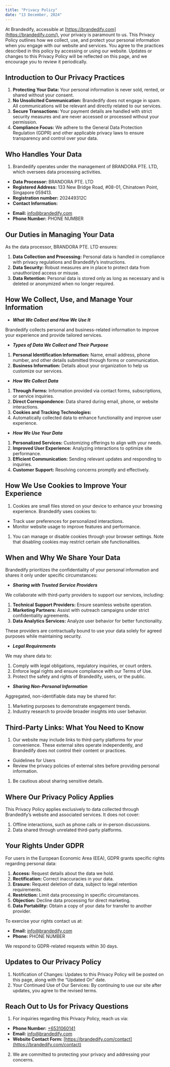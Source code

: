 ```yaml
---
title: "Privacy Policy"
date: "13 December, 2024"
---
```


At Brandedify, accessible at [https://brandedify.com](https://brandedify.com/), your privacy is paramount to us. This Privacy Policy outlines how we collect, use, and protect your personal information when you engage with our website and services. You agree to the practices described in this policy by accessing or using our website. Updates or changes to this Privacy Policy will be reflected on this page, and we encourage you to review it periodically.

## Introduction to Our Privacy Practices

1.  **Protecting Your Data:** Your personal information is never sold, rented, or shared without your consent.
2.  **No Unsolicited Communication:** Brandedify does not engage in spam. All communications will be relevant and directly related to our services.
3.  **Secure Transactions:** Your payment details are handled with strict security measures and are never accessed or processed without your permission.
4.  **Compliance Focus:** We adhere to the General Data Protection Regulation (GDPR) and other applicable privacy laws to ensure transparency and control over your data.

## Who Handles Your Data

1.  Brandedify operates under the management of BRANDORA PTE. LTD, which oversees data processing activities.

- **Data Processor:** BRANDORA PTE. LTD
- **Registered Address:** 133 New Bridge Road, #08-01, Chinatown Point, Singapore 059413.
- **Registration number:** 202449312C
- **Contact Information:**

* **Email:** [info@brandedify.com](mailto:info@brandedify.com)
* **Phone Number:** PHONE NUMBER

## Our Duties in Managing Your Data

As the data processor, BRANDORA PTE. LTD ensures:

1.  **Data Collection and Processing:** Personal data is handled in compliance with privacy regulations and Brandedify’s instructions.
2.  **Data Security:** Robust measures are in place to protect data from unauthorized access or misuse.
3.  **Data Retention:** Personal data is stored only as long as necessary and is deleted or anonymized when no longer required.

## How We Collect, Use, and Manage Your Information

- **_What We Collect and How We Use It_**

Brandedify collects personal and business-related information to improve your experience and provide tailored services.

- **_Types of Data We Collect and Their Purpose_**

1.  **Personal Identification Information:** Name, email address, phone number, and other details submitted through forms or communication.
2.  **Business Information:** Details about your organization to help us customize our services.

- **_How We Collect Data_**

1.  **Through Forms:** Information provided via contact forms, subscriptions, or service inquiries.
2.  **Direct Correspondence:** Data shared during email, phone, or website interactions.
3.  **Cookies and Tracking Technologies:**
4.  Automatically collected data to enhance functionality and improve user experience.

- **_How We Use Your Data_**

1.  **Personalized Services:** Customizing offerings to align with your needs.
2.  **Improved User Experience:** Analyzing interactions to optimize site performance.
3.  **Efficient Communication:** Sending relevant updates and responding to inquiries.
4.  **Customer Support:** Resolving concerns promptly and effectively.

## How We Use Cookies to Improve Your Experience

1.  Cookies are small files stored on your device to enhance your browsing experience. Brandedify uses cookies to:

- Track user preferences for personalized interactions.
- Monitor website usage to improve features and performance.

1.  You can manage or disable cookies through your browser settings. Note that disabling cookies may restrict certain site functionalities.

## When and Why We Share Your Data

Brandedify prioritizes the confidentiality of your personal information and shares it only under specific circumstances:

- **_Sharing with Trusted Service Providers_**

We collaborate with third-party providers to support our services, including:

1.  **Technical Support Providers:** Ensure seamless website operation.
2.  **Marketing Partners:** Assist with outreach campaigns under strict confidentiality agreements.
3.  **Data Analytics Services:** Analyze user behavior for better functionality.

These providers are contractually bound to use your data solely for agreed purposes while maintaining security.

- **_Legal Requirements_**

We may share data to:

1.  Comply with legal obligations, regulatory inquiries, or court orders.
2.  Enforce legal rights and ensure compliance with our Terms of Use.
3.  Protect the safety and rights of Brandedify, users, or the public.

- **_Sharing Non-Personal Information_**

Aggregated, non-identifiable data may be shared for:

1.  Marketing purposes to demonstrate engagement trends.
2.  Industry research to provide broader insights into user behavior.

## Third-Party Links: What You Need to Know

1.  Our website may include links to third-party platforms for your convenience. These external sites operate independently, and Brandedify does not control their content or practices.

- Guidelines for Users
- Review the privacy policies of external sites before providing personal information.

1.  Be cautious about sharing sensitive details.

## Where Our Privacy Policy Applies

This Privacy Policy applies exclusively to data collected through Brandedify’s website and associated services. It does not cover:

1.  Offline interactions, such as phone calls or in-person discussions.
2.  Data shared through unrelated third-party platforms.

## Your Rights Under GDPR

For users in the European Economic Area (EEA), GDPR grants specific rights regarding personal data:

1.  **Access:** Request details about the data we hold.
2.  **Rectification:** Correct inaccuracies in your data.
3.  **Erasure:** Request deletion of data, subject to legal retention requirements.
4.  **Restriction:** Limit data processing in specific circumstances.
5.  **Objection:** Decline data processing for direct marketing.
6.  **Data Portability:** Obtain a copy of your data for transfer to another provider.

To exercise your rights contact us at:

- **Email:** [info@brandedify.com](mailto:info@brandedify.com)
- **Phone:** PHONE NUMBER

We respond to GDPR-related requests within 30 days.

## Updates to Our Privacy Policy

1.  Notification of Changes: Updates to this Privacy Policy will be posted on this page, along with the “Updated On” date.
2.  Your Continued Use of Our Services: By continuing to use our site after updates, you agree to the revised terms.

## Reach Out to Us for Privacy Questions

1.  For inquiries regarding this Privacy Policy, reach us via:

- **Phone Number:** [+6531060141](tel:+6531060141)
- **Email:** [info@brandedify.com](mailto:info@brandedify.com)
- **Website Contact Form:** [https://brandedify.com/contact](https://brandedify.com/contact)

2.  We are committed to protecting your privacy and addressing your concerns.
